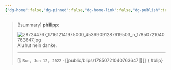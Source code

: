 ```yaml
---
{"dg-home":false,"dg-pinned":false,"dg-home-link":false,"dg-publish":true,"tags":["dgblip"],"disabled rules":["yaml-title","yaml-title-alias","file-name-heading"],"title":"philipp on instagram @ 2022-06-12","created-date":"2022-06-12T16:00:00","updated-date":"2025-05-02T17:43:07","dg-path":"blips/17850721040763647.md","permalink":"/blips/17850721040763647/","dgPassFrontmatter":true}
---
```


> [!summary] **philipp**:
>
> ![287244767_171612141975000_45369091287619503_n_17850721040763647.jpg](/img/user/attachments/287244767_171612141975000_45369091287619503_n_17850721040763647.jpg)
> Aluhut nein danke.
> - - -
>
> 🗓️ `Sun, Jun 12, 2022` · [[public/blips/17850721040763647\|🔗]]
{ #blip}

